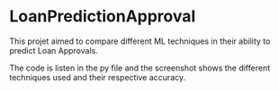 # LoanPredictionApproval

This projet aimed to compare different ML techniques in their
ability to predict Loan Approvals.

The code is listen in the py file and the screenshot 
shows the different techniques used and their respective accuracy.

